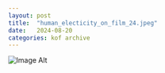 ```yaml
---
layout:	post
title:	"human_electicity_on_film_24.jpeg"
date:	2024-08-20
categories:	kof archive
---
```


![Image Alt](https://k0f.github.io/assets/human_electicity_on_film_24.jpeg)